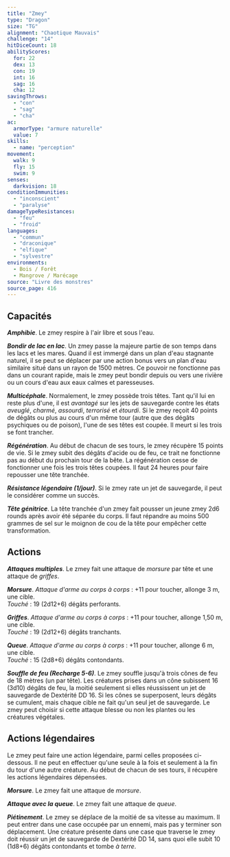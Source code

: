 ```yaml
---
title: "Zmey"
type: "Dragon"
size: "TG"
alignment: "Chaotique Mauvais"
challenge: "14"
hitDiceCount: 18
abilityScores:
  for: 22
  dex: 13
  con: 19
  int: 16
  sag: 16
  cha: 12
savingThrows:
  - "con"
  - "sag"
  - "cha"
ac:
  armorType: "armure naturelle"
  value: 7
skills:
  - name: "perception"
movement:
  walk: 9
  fly: 15
  swim: 9
senses:
  darkvision: 18
conditionImmunities:
  - "inconscient"
  - "paralyse"
damageTypeResistances:
  - "feu"
  - "froid"
languages:
  - "commun"
  - "draconique"
  - "elfique"
  - "sylvestre"
environments:
  - Bois / Forêt
  - Mangrove / Marécage
source: "Livre des monstres"
source_page: 416
---
```

## Capacités
***Amphibie***. Le zmey respire à l'air libre et sous l'eau.

***Bondir de lac en lac***. Un zmey passe la majeure partie de son temps dans les lacs et les mares. Quand il est immergé dans un plan d'eau stagnante naturel, il se peut se déplacer par une action bonus vers un plan d'eau similaire situé dans un rayon de 1500 mètres. Ce pouvoir ne fonctionne pas dans un courant rapide, mais le zmey peut bondir depuis ou vers une rivière ou un cours d'eau aux eaux calmes et paresseuses.

***Multicéphale***. Normalement, le zmey possède trois têtes. Tant qu'il lui en reste plus d'une, il est _avantagé_ sur les jets de sauvegarde contre les états _aveuglé_, _charmé_, _assourdi_, _terrorisé_ et _étourdi_. Si le zmey reçoit 40 points de dégâts ou plus au cours d'un même tour (autre que des dégâts psychiques ou de poison), l'une de ses têtes est coupée. Il meurt si les trois se font trancher.

***Régénération***. Au début de chacun de ses tours, le zmey récupère 15 points de vie. Si le zmey subit des dégâts d'acide ou de feu, ce trait ne fonctionne pas au début du prochain tour de la bête. La régénération cesse de fonctionner une fois les trois têtes coupées. Il faut 24 heures pour faire repousser une tête tranchée.

***Résistance légendaire (1/jour)***. Si le zmey rate un jet de sauvegarde, il peut le considérer comme un succès.

***Tête génitrice***. La tête tranchée d'un zmey fait pousser un jeune zmey 2d6 rounds après avoir été séparée du corps. Il faut répandre au moins 500 grammes de sel sur le moignon de cou de la tête pour empêcher cette transformation.

## Actions
***Attaques multiples***. Le zmey fait une attaque de _morsure_ par tête et une attaque de _griffes_.

***Morsure***. _Attaque d'arme au corps à corps_ : +11 pour toucher, allonge 3 m, une cible.  
_Touché_ : 19 (2d12+6) dégâts perforants.

***Griffes***. _Attaque d'arme au corps à corps_ : +11 pour toucher, allonge 1,50 m, une cible.  
_Touché_ : 19 (2d12+6) dégâts tranchants.

***Queue***. _Attaque d'arme au corps à corps_ : +11 pour toucher, allonge 6 m, une cible.  
_Touché_ : 15 (2d8+6) dégâts contondants.

***Souffle de feu (Recharge 5-6)***. Le zmey souffle jusqu'à trois cônes de feu de 18 mètres (un par tête). Les créatures prises dans un cône subissent 16 (3d10) dégâts de feu, la moitié seulement si elles réussissent un jet de sauvegarde de Dextérité DD 16. Si les cônes se superposent, leurs dégâts se cumulent, mais chaque cible ne fait qu'un seul jet de sauvegarde. Le zmey peut choisir si cette attaque blesse ou non les plantes ou les créatures végétales.

## Actions légendaires
Le zmey peut faire une action légendaire, parmi celles proposées ci-dessous. Il ne peut en effectuer qu'une seule à la fois et seulement à la fin du tour d'une autre créature. Au début de chacun de ses tours, il récupère les actions légendaires dépensées.

***Morsure***. Le zmey fait une attaque de _morsure_.

***Attaque avec la queue***. Le zmey fait une attaque de _queue_.

***Piétinement***. Le zmey se déplace de la moitié de sa vitesse au maximum. Il peut entrer dans une case occupée par un ennemi, mais pas y terminer son déplacement. Une créature présente dans une case que traverse le zmey doit réussir un jet de sauvegarde de Dextérité DD 14, sans quoi elle subit 10 (1d8+6) dégâts contondants et tombe _à terre_.
